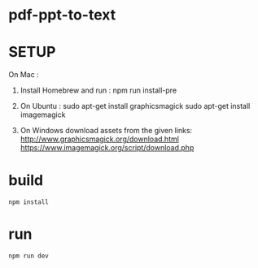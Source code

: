 # pdf-ppt-to-text

# SETUP

On Mac :

1. Install Homebrew and run :
   npm run install-pre

2. On Ubuntu :
   sudo apt-get install graphicsmagick
   sudo apt-get install imagemagick

3. On Windows download assets from the given links:
   http://www.graphicsmagick.org/download.html
   https://www.imagemagick.org/script/download.php

# build

    npm install

# run

    npm run dev

